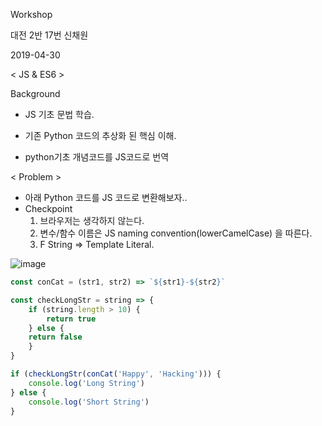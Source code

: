 Workshop

대전 2반 17번 신채원

2019-04-30

< JS & ES6 >

Background

*  JS 기초 문법 학습. 
*  기존 Python 코드의 추상화 된 핵심 이해.

* python기초 개념코드를 JS코드로 번역



< Problem >

* 아래 Python 코드를 JS 코드로 변환해보자.. 
* Checkpoint 
  1. 브라우저는 생각하지 않는다.
  2. 변수/함수 이름은 JS naming convention(lowerCamelCase) 을 따른다. 
  3. F String => Template Literal.

![image](https://user-images.githubusercontent.com/45935233/56943624-57c16980-6b5b-11e9-8cd1-84aa99ff49c7.png)



```javascript
const conCat = (str1, str2) => `${str1}-${str2}`

const checkLongStr = string => {
    if (string.length > 10) {
        return true
    } else {
    return false
    }
}

if (checkLongStr(conCat('Happy', 'Hacking'))) {
    console.log('Long String')
} else {
    console.log('Short String')
}
```

